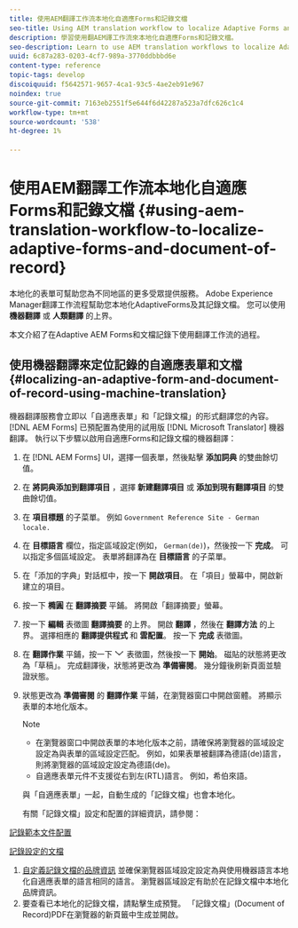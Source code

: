 ```yaml
---
title: 使用AEM翻譯工作流本地化自適應Forms和記錄文檔
seo-title: Using AEM translation workflow to localize Adaptive Forms and Document of Record
description: 學習使用翻AEM譯工作流來本地化自適應Forms和記錄文檔。
seo-description: Learn to use AEM translation workflows to localize Adaptive Forms and Document of Record.
uuid: 6c87a283-0203-4cf7-989a-3770ddbbbd6e
content-type: reference
topic-tags: develop
discoiquuid: f5642571-9657-4ca1-93c5-4ae2eb91e967
noindex: true
source-git-commit: 7163eb2551f5e644f6d42287a523a7dfc626c1c4
workflow-type: tm+mt
source-wordcount: '538'
ht-degree: 1%

---
```



# 使用AEM翻譯工作流本地化自適應Forms和記錄文檔 {#using-aem-translation-workflow-to-localize-adaptive-forms-and-document-of-record}

本地化的表單可幫助您為不同地區的更多受眾提供服務。 Adobe Experience Manager翻譯工作流程幫助您本地化AdaptiveForms及其記錄文檔。 您可以使用 **機器翻譯** 或 **人類翻譯** 的上界。

本文介紹了在Adaptive AEM Forms和文檔記錄下使用翻譯工作流的過程。

## 使用機器翻譯來定位記錄的自適應表單和文檔 {#localizing-an-adaptive-form-and-document-of-record-using-machine-translation}

機器翻譯服務會立即以「自適應表單」和「記錄文檔」的形式翻譯您的內容。 [!DNL AEM Forms] 已預配置為使用的試用版 [!DNL Microsoft Translator] 機器翻譯。 執行以下步驟以啟用自適應Forms和記錄文檔的機器翻譯：

1. 在 [!DNL AEM Forms] UI，選擇一個表單，然後點擊 **添加詞典** 的雙曲餘切值。
1. 在 **將詞典添加到翻譯項目** ，選擇 **新建翻譯項目** 或 **添加到現有翻譯項目** 的雙曲餘切值。
1. 在 **項目標題** 的子菜單。 例如 `Government Reference Site - German locale.`
1. 在 **目標語言** 欄位，指定區域設定(例如， `German(de)`)，然後按一下 **完成**。 可以指定多個區域設定。 表單將翻譯為在 **目標語言** 的子菜單。
1. 在「添加的字典」對話框中，按一下 **開啟項目**。 在「項目」螢幕中，開啟新建立的項目。
1. 按一下 **橢圓** 在 **翻譯摘要** 平鋪。 將開啟「翻譯摘要」螢幕。
1. 按一下 **編輯** 表徵圖 **翻譯摘要** 的上界。 開啟 **翻譯** ，然後在 **翻譯方法** 的上界。 選擇相應的 **翻譯提供程式** 和 **雲配置**。 按一下 **完成** 表徵圖。
1. 在 **翻譯作業** 平鋪，按一下 ![aem62forms_downarrow](assets/aem62forms_downarrow.png) 表徵圖，然後按一下 **開始**。 磁貼的狀態將更改為「草稿」。 完成翻譯後，狀態將更改為 **準備審閱**。 幾分鐘後刷新頁面並驗證狀態。
1. 狀態更改為 **準備審閱** 的 **翻譯作業** 平鋪，在瀏覽器窗口中開啟窗體。 將顯示表單的本地化版本。

   >[!NOTE]
   >
   >* 在瀏覽器窗口中開啟表單的本地化版本之前，請確保將瀏覽器的區域設定設定為與表單的區域設定匹配。 例如，如果表單被翻譯為德語(de)語言，則將瀏覽器的區域設定設定為德語(de)。
   >* 自適應表單元件不支援從右到左(RTL)語言。 例如，希伯來語。


   與「自適應表單」一起，自動生成的「記錄文檔」也會本地化。

   有關「記錄文檔」設定和配置的詳細資訊，請參閱：

[記錄範本文件配置](generate-document-of-record-for-non-xfa-based-adaptive-forms.md#p-document-of-record-template-configuration-p)

[記錄設定的文檔](generate-document-of-record-for-non-xfa-based-adaptive-forms.md#p-document-of-record-settings-p)

1. [自定義記錄文檔的品牌資訊](generate-document-of-record-for-non-xfa-based-adaptive-forms.md) 並確保瀏覽器區域設定設定為與使用機器語言本地化自適應表單的語言相同的語言。 瀏覽器區域設定有助於在記錄文檔中本地化品牌資訊。
1. 要查看已本地化的記錄文檔，請點擊生成預覽。 「記錄文檔」(Document of Record)PDF在瀏覽器的新頁籤中生成並開啟。

<!-- ## Localizing an Adaptive Form and its Document of Record using Human Translation {#localizing-an-adaptive-form-and-its-document-of-record-using-human-translation}

In Human translation the content is sent to a translation provider and translated by professional translators. When complete, the translated content is returned and imported into AEM. When your translation provider is integrated with AEM, content is automatically sent between AEM and the translation provider.

For translation, a dictionary containing files in XLIFF format is shared with the professional translators. The dictionary includes a separate XLIFF file for each locale. Each XLIFF file contains text that will be displayed to the end users and placeholders for the corresponding localized text.

Perform the following steps to localize a form and its Document of Record using Human Translators:

1. [Connect AEM with your translation service provider](/help/sites-administering/tc-tic.md) and [create translation integration framework configurations](/help/sites-administering/tc-tic.md).

1. [Associate the pages of your language master](/help/sites-administering/tc-tic.md) with the translation service and framework configurations.

1. [Identify the type of content](/help/sites-administering/tc-rules.md) to translate.

1. [Prepare the content for translation](/help/sites-administering/tc-prep.md) by authoring the language master and creating the root pages of language copies.

1. [Create translation projects](/help/sites-administering/tc-manage.md) to gather the content to translate and to prepare the translation process.

1. Use the translation projects to [manage the content translation process](/help/sites-administering/tc-manage.md).

>[!NOTE]
>
>* Adaptive Form components do not support right to left (RTL) languages. For example, Hebrew.
> -->

